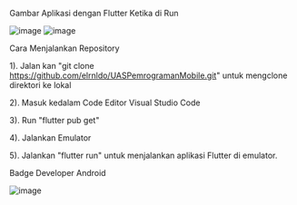 Gambar Aplikasi dengan Flutter Ketika di Run

![image](https://github.com/elrnldo/UASPemrogramanMobile/assets/105648660/affbe1a5-9b92-486b-9e92-6433b8604acc)
![image](https://github.com/elrnldo/UASPemrogramanMobile/assets/105648660/5ddbfc63-8fde-4894-9f79-8e54c8ab2be2)

Cara Menjalankan Repository

1). Jalan kan "git clone https://github.com/elrnldo/UASPemrogramanMobile.git" untuk mengclone direktori ke lokal

2). Masuk kedalam Code Editor Visual Studio Code

3). Run "flutter pub get"

4). Jalankan Emulator

5). Jalankan "flutter run" untuk menjalankan aplikasi Flutter di emulator.

Badge Developer Android

![image](https://github.com/elrnldo/UASPemrogramanMobile/assets/105648660/d3657d1d-f9a9-4df8-813b-de3c2fe9ed84)

